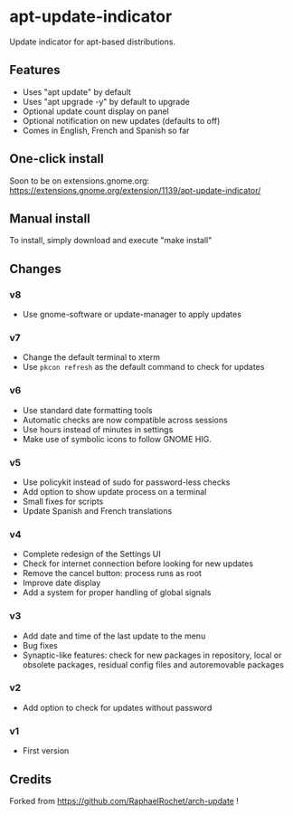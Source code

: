 # apt-update-indicator
Update indicator for apt-based distributions.


## Features
- Uses "apt update" by default
- Uses "apt upgrade -y" by default to upgrade
- Optional update count display on panel
- Optional notification on new updates (defaults to off)
- Comes in English, French and Spanish so far


## One-click install
Soon to be on extensions.gnome.org:
https://extensions.gnome.org/extension/1139/apt-update-indicator/


## Manual install
To install, simply download and execute "make install"


## Changes

### v8
- Use gnome-software or update-manager to apply updates

### v7
- Change the default terminal to xterm
- Use `pkcon refresh` as the default command to check for updates

### v6
- Use standard date formatting tools
- Automatic checks are now compatible across sessions
- Use hours instead of minutes in settings
- Make use of symbolic icons to follow GNOME HIG.

### v5
- Use policykit instead of sudo for password-less checks
- Add option to show update process on a terminal
- Small fixes for scripts
- Update Spanish and French translations

### v4
- Complete redesign of the Settings UI
- Check for internet connection before looking for new updates
- Remove the cancel button: process runs as root
- Improve date display
- Add a system for proper handling of global signals

### v3
- Add date and time of the last update to the menu
- Bug fixes
- Synaptic-like features: check for new packages in repository, local or obsolete packages, residual config files and autoremovable packages

### v2
- Add option to check for updates without password

### v1
- First version


## Credits
Forked from https://github.com/RaphaelRochet/arch-update !
